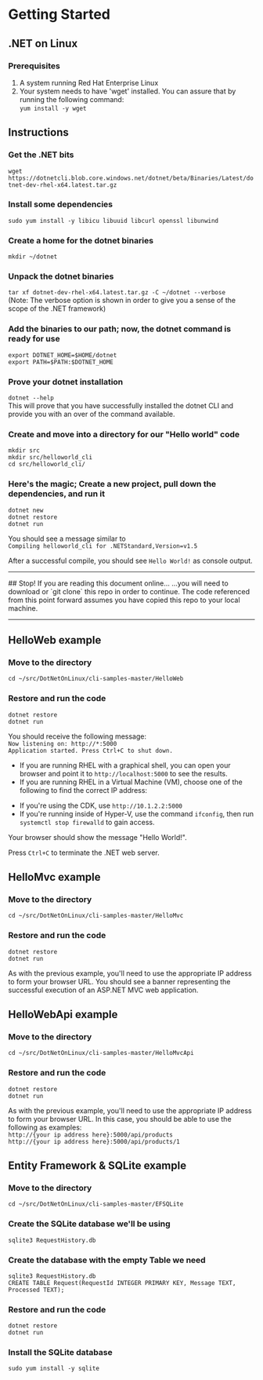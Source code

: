 
# Getting Started
## .NET on Linux

### Prerequisites

1. A system running Red Hat Enterprise Linux
1. Your system needs to have 'wget' installed. You can assure that by running the following command:  
`yum install -y wget`

## Instructions
### Get the .NET bits
`wget https://dotnetcli.blob.core.windows.net/dotnet/beta/Binaries/Latest/dotnet-dev-rhel-x64.latest.tar.gz`

### Install some dependencies
`sudo yum install -y libicu libuuid libcurl openssl libunwind`

### Create a home for the dotnet binaries
`mkdir ~/dotnet`

### Unpack the dotnet binaries
`tar xf dotnet-dev-rhel-x64.latest.tar.gz -C ~/dotnet --verbose`  
(Note: The verbose option is shown in order to give you a sense of the scope of the .NET framework)  

### Add the binaries to our path; now, the dotnet command is ready for use
`export DOTNET_HOME=$HOME/dotnet`  
`export PATH=$PATH:$DOTNET_HOME`

### Prove your dotnet installation  
`dotnet --help`  
This will prove that you have successfully installed the dotnet CLI and provide you with an over of the command available.  

### Create and move into a directory for our "Hello world" code
`mkdir src`  
`mkdir src/helloworld_cli`  
`cd src/helloworld_cli/`  

### Here's the magic; Create a new project, pull down the dependencies, and run it
`dotnet new`  
`dotnet restore`  
`dotnet run`  

You should see a message similar to  
```Compiling helloworld_cli for .NETStandard,Version=v1.5```

After a successful compile, you should see `Hello World!` as console output.

<hr>  
## Stop! If you are reading this document online...  
...you will need to download or `git clone` this repo in order to continue. The code referenced from this point forward assumes you have copied this repo to your local machine.  
<hr>

## HelloWeb example
### Move to the directory
`cd ~/src/DotNetOnLinux/cli-samples-master/HelloWeb`

### Restore and run the code
`dotnet restore`  
`dotnet run`  

You should receive the following message:  
`Now listening on: http://*:5000`  
`Application started. Press Ctrl+C to shut down.`  

* If you are running RHEL with a graphical shell, you can open your browser and point it to `http://localhost:5000` to see the results.  
* If you are running RHEL in a Virtual Machine (VM), choose one of the following to find the correct IP address:  
 - If you're using the CDK, use `http://10.1.2.2:5000`  
 - If you're running inside of Hyper-V, use the command `ifconfig`, then run `systemctl stop firewalld` to gain access.  

Your browser should show the message "Hello World!".  

Press `Ctrl+C` to terminate the .NET web server.  

## HelloMvc example
### Move to the directory  
`cd ~/src/DotNetOnLinux/cli-samples-master/HelloMvc`  

### Restore and run the code  
`dotnet restore`  
`dotnet run`  

As with the previous example, you'll need to use the appropriate IP address to form your browser URL. You should see a banner representing the successful execution of an ASP.NET MVC web application.  

## HelloWebApi example  
### Move to the directory  
`cd ~/src/DotNetOnLinux/cli-samples-master/HelloMvcApi`  

### Restore and run the code  
`dotnet restore`  
`dotnet run`  

As with the previous example, you'll need to use the appropriate IP address to form your browser URL. In this case, you should be able to use the following as examples:  
`http://{your ip address here}:5000/api/products`   
`http://{your ip address here}:5000/api/products/1`  


## Entity Framework & SQLite example  
### Move to the directory   
`cd ~/src/DotNetOnLinux/cli-samples-master/EFSQLite`  

### Create the SQLite database we'll be using  
`sqlite3 RequestHistory.db`  

### Create the database with the empty Table we need  
`sqlite3 RequestHistory.db`  
`CREATE TABLE Request(RequestId INTEGER PRIMARY KEY, Message TEXT, Processed TEXT);`  

### Restore and run the code  
`dotnet restore`  
`dotnet run`  

### Install the SQLite database  
`sudo yum install -y sqlite`  
